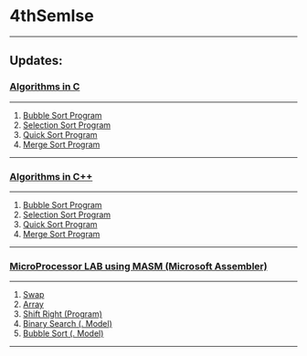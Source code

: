 # 4thSemIse
----------
## Updates:
### [Algorithms in C](https://github.com/piyush97/4thSemIse/tree/master/Algorithm%20Lab%20Programs%20C)
-----
1. [Bubble Sort Program](https://github.com/piyush97/4thSemIse/blob/master/Algorithm%20Lab%20Programs%20C/BubbleSort.c)
2. [Selection Sort Program](https://github.com/piyush97/4thSemIse/blob/master/Algorithm%20Lab%20Programs%20C/SelectionSort.c)
3. [Quick Sort Program](https://github.com/piyush97/4thSemIse/blob/master/Algorithm%20Lab%20Programs%20C/QuickSort.c)
4. [Merge Sort Program](https://github.com/piyush97/4thSemIse/blob/master/Algorithm%20Lab%20Programs%20C/MergeSort.c)

-----------
### [Algorithms in C++](https://github.com/piyush97/4thSemIse/tree/master/Algorithm%20Lab%20Programs%20C%2B%2B)
-----
1. [Bubble Sort Program](https://github.com/piyush97/4thSemIse/blob/master/Algorithm%20Lab%20Programs%20C%2B%2B/BubbleSort.cpp)
2. [Selection Sort Program](https://github.com/piyush97/4thSemIse/blob/master/Algorithm%20Lab%20Programs%20C%2B%2B/SelectionSort.cpp)
3. [Quick Sort Program](https://github.com/piyush97/4thSemIse/blob/master/Algorithm%20Lab%20Programs%20C%2B%2B/QuickSort.CPP)
4. [Merge Sort Program](https://github.com/piyush97/4thSemIse/blob/master/Algorithm%20Lab%20Programs%20C%2B%2B/Merge.cpp)

-----------------
### [MicroProcessor LAB using MASM (Microsoft Assembler)](https://github.com/piyush97/4thSemIse/tree/master/MicroProcessor%20Lab%20Programs)
----------------
1. [Swap](https://github.com/piyush97/4thSemIse/blob/master/MicroProcessor%20Lab%20Programs/swap.asm)
2. [Array](https://github.com/piyush97/4thSemIse/blob/master/MicroProcessor%20Lab%20Programs/array.asm)
3. [Shift Right (Program)](https://github.com/piyush97/4thSemIse/blob/master/MicroProcessor%20Lab%20Programs/ShiftRight.asm)
4. [Binary Search (. Model)](https://github.com/piyush97/4thSemIse/blob/master/MicroProcessor%20Lab%20Programs/BINARY%20SEARCH%20(dot%20Model)%20.asm)
5. [Bubble Sort (. Model)](https://github.com/piyush97/4thSemIse/blob/master/MicroProcessor%20Lab%20Programs/Bubble%20Sort%20(dot%20model).asm)

-----------------
